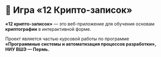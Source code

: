 # 🧩 Игра «12 Крипто-записок»

**«12 крипто-записок»** — это веб-приложение для обучения основам **криптографии** в интерактивной форме.  

Проект является частью курсовой работы по программе **«Программные системы и автоматизация процессов разработки», НИУ ВШЭ — Пермь.**
